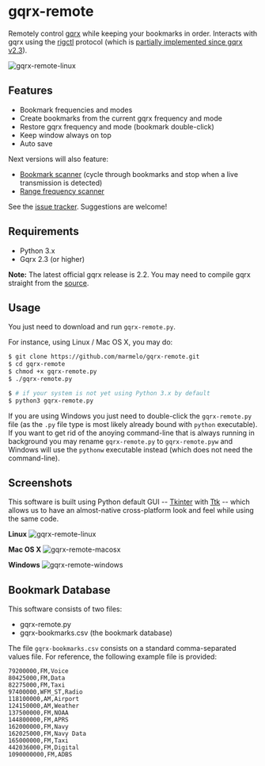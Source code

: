 gqrx-remote
===========

Remotely control [gqrx](http://gqrx.dk/) while keeping your bookmarks in order. Interacts with gqrx using the [rigctl](http://sourceforge.net/apps/mediawiki/hamlib/index.php?title=Documentation) protocol (which is [partially implemented since gqrx v2.3](http://gqrx.dk/doc/remote-control)).

![gqrx-remote-linux](https://raw.githubusercontent.com/marmelo/gqrx-remote/master/screenshots/gqrx-remote-linux.png)


Features
--

- Bookmark frequencies and modes
- Create bookmarks from the current gqrx frequency and mode
- Restore gqrx frequency and mode (bookmark double-click)
- Keep window always on top
- Auto save

Next versions will also feature:

- [Bookmark scanner](https://github.com/marmelo/gqrx-remote/issues/1) (cycle through bookmarks and stop when a live transmission is detected)
- [Range frequency scanner](https://github.com/marmelo/gqrx-remote/issues/2)

See the [issue tracker](https://github.com/marmelo/gqrx-remote/issues). Suggestions are welcome!


Requirements
---

- Python 3.x
- Gqrx 2.3 (or higher)

**Note:** The latest official gqrx release is 2.2. You may need to compile gqrx straight from the [source](https://github.com/csete/gqrx).


Usage
---

You just need to download and run ```gqrx-remote.py```.

For instance, using Linux / Mac OS X, you may do:

```bash
$ git clone https://github.com/marmelo/gqrx-remote.git
$ cd gqrx-remote
$ chmod +x gqrx-remote.py
$ ./gqrx-remote.py

$ # if your system is not yet using Python 3.x by default
$ python3 gqrx-remote.py
```

If you are using Windows you just need to double-click the ```gqrx-remote.py``` file (as the  ```.py``` file type is most likely already bound with ```python``` executable). If you want to get rid of the anoying command-line that is always running in background you may rename ```gqrx-remote.py``` to ```gqrx-remote.pyw``` and Windows will use the ```pythonw``` executable instead (which does not need the command-line).


Screenshots
---

This software is built using Python default GUI -- [Tkinter](https://docs.python.org/3/library/tkinter.html) with [Ttk](https://docs.python.org/3/library/tkinter.ttk.html) -- which allows us to have an almost-native cross-platform look and feel while using the same code.

**Linux**
![gqrx-remote-linux](https://raw.githubusercontent.com/marmelo/gqrx-remote/master/screenshots/gqrx-remote-linux.png)

**Mac OS X**
![gqrx-remote-macosx](https://raw.githubusercontent.com/marmelo/gqrx-remote/master/screenshots/gqrx-remote-macosx.png)

**Windows**
![gqrx-remote-windows](https://raw.githubusercontent.com/marmelo/gqrx-remote/master/screenshots/gqrx-remote-windows.png)


Bookmark Database
---

This software consists of two files:

- gqrx-remote.py
- gqrx-bookmarks.csv (the bookmark database)

The file ```gqrx-bookmarks.csv``` consists on a standard comma-separated values file. For reference, the following example file is provided:

```
79200000,FM,Voice
80425000,FM,Data
82275000,FM,Taxi
97400000,WFM_ST,Radio
118100000,AM,Airport
124150000,AM,Weather
137500000,FM,NOAA
144800000,FM,APRS
162000000,FM,Navy
162025000,FM,Navy Data
165000000,FM,Taxi
442036000,FM,Digital
1090000000,FM,ADBS
```
